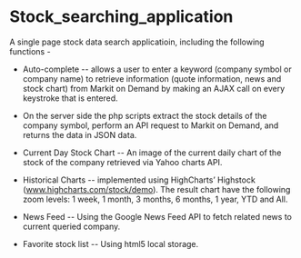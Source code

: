 # Stock_searching_application


A single page stock data search applicatioin, including the following functions -
* Auto-complete -- allows a user to enter a keyword (company symbol or company name) to retrieve information (quote information, news and stock chart) from Markit on Demand by making an AJAX call on every keystroke that is entered.

*  On the server side the php scripts extract the stock details of the company symbol, perform an API request to Markit on Demand, and returns the data in JSON data.

*  Current Day Stock Chart -- An image of the current daily chart of the stock of the company retrieved via Yahoo charts API.

*  Historical Charts --  implemented using HighCharts’ Highstock (www.highcharts.com/stock/demo). The result chart have the following zoom levels: 1 week, 1 month, 3 months, 6 months, 1 year, YTD and All.

*  News Feed --  Using the Google News Feed API to fetch related news to current queried company.

*  Favorite stock list -- Using html5 local storage.
